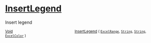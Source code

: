 # [InsertLegend](./ExcelHelper-100663997.md)

Insert legend

<sub>[Void](https://docs.microsoft.com/en-us/dotnet/api/System.Void)</sub><img width=200/><sub>[InsertLegend](./ExcelHelper-100663997.md) ( [`ExcelRange`](./ExcelHelper-100663997.md), [`String`](https://docs.microsoft.com/en-us/dotnet/api/System.String), [`String`](https://docs.microsoft.com/en-us/dotnet/api/System.String), [`ExcelColor`](./../Excel/ExcelColor.md) )</sub><br>


